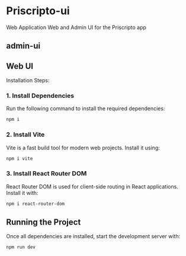# Priscripto-ui

Web Application Web and Admin UI for the Priscripto app
## admin-ui


## Web UI 
Installation Steps:

### 1. Install Dependencies
Run the following command to install the required dependencies:
```sh
npm i
```

### 2. Install Vite
Vite is a fast build tool for modern web projects. Install it using:
```sh
npm i vite
```

### 3. Install React Router DOM
React Router DOM is used for client-side routing in React applications. Install it with:
```sh
npm i react-router-dom
```

## Running the Project
Once all dependencies are installed, start the development server with:
```sh
npm run dev
```

 

